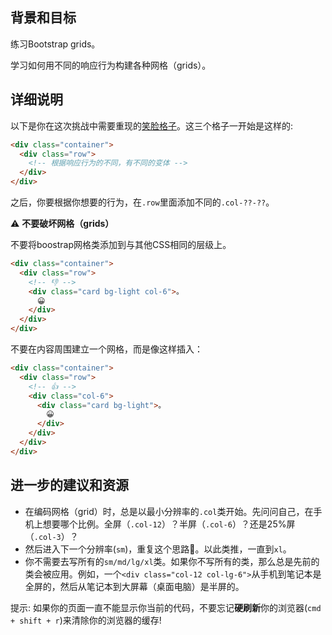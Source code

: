 ## 背景和目标

练习Bootstrap grids。

学习如何用不同的响应行为构建各种网格（grids）。

## 详细说明

以下是你在这次挑战中需要重现的[笑脸格子](http://lewagon.github.io/bootstrap-challenges/01-New-Bootstrap-grid/)。这三个格子一开始是这样的:

```html
<div class="container">
  <div class="row">
    <!-- 根据响应行为的不同，有不同的变体 -->
  </div>
</div>
```

之后，你要根据你想要的行为，在`.row`里面添加不同的`.col-??-??`。

⚠️ **不要破坏网格（grids）**

不要将boostrap网格类添加到与其他CSS相同的层级上。

```html
<div class="container">
  <div class="row">
    <!-- 👎 -->
    <div class="card bg-light col-6">。
      😀
    </div>
  </div>
</div>
```

不要在内容周围建立一个网格，而是像这样插入：


```html
<div class="container">
  <div class="row">
    <!-- 👍 -->
    <div class="col-6">
      <div class="card bg-light">。
        😀
      </div>
    </div>
  </div>
</div>
```

## 进一步的建议和资源

- 在编码网格（grid）时，总是以最小分辨率的`.col`类开始。先问问自己，在手机上想要哪个比例。全屏（`.col-12`）？半屏（`.col-6`）？还是25%屏（`.col-3`）？
- 然后进入下一个分辨率(`sm`)，重复这个思路🤔。以此类推，一直到`xl`。
- 你不需要去写所有的`sm/md/lg/xl`类。如果你不写所有的类，那么总是先前的类会被应用。例如，一个`<div class="col-12 col-lg-6">`从手机到笔记本是全屏的，然后从笔记本到大屏幕（桌面电脑）是半屏的。

提示: 如果你的页面一直不能显示你当前的代码，不要忘记**硬刷新**你的浏览器(`cmd + shift + r`)来清除你的浏览器的缓存!
